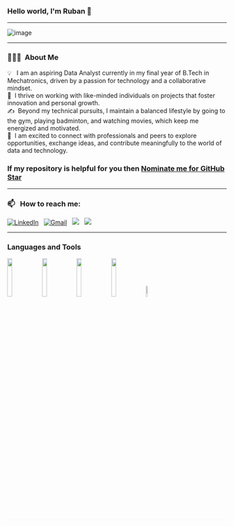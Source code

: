 ### Hello world, I'm Ruban  👋 

-----

<p align="center">
 
![image](https://user-images.githubusercontent.com/61057666/169029838-74df663d-2e62-4d77-bdff-b43f7d63f00f.png)

</p>

-----
### 👨🏻‍💻 &nbsp;About Me

💡 &nbsp; I am an aspiring Data Analyst currently in my final year of B.Tech in Mechatronics, driven by a passion for technology and a collaborative mindset.\
🌱 &nbsp;I thrive on working with like-minded individuals on projects that foster innovation and personal growth.\
✍️ &nbsp;Beyond my technical pursuits, I maintain a balanced lifestyle by going to the gym, playing badminton, and watching movies, which keep me energized and motivated.\
💬 &nbsp;I am excited to connect with professionals and peers to explore opportunities, exchange ideas, and contribute meaningfully to the world of data and technology.
### If my repository is helpful for you then [Nominate me for GitHub Star](https://stars.github.com/nominate/)

-----
### 📫 &nbsp; How to reach me:



<a href="https://www.linkedin.com/in/ruban-kumar-m-7150b0330?utm_source=share&utm_campaign=share_via&utm_content=profile&utm_medium=android_app"><img alt="LinkedIn" src="https://img.shields.io/badge/linkedin%20-%230077B5.svg?&style=flat&logo=linkedin&logoColor=white"/></a> &nbsp;
<a href="mailto:rubankumar0415@gmail.com"><img alt="Gmail" src="https://img.shields.io/badge/Gmail-D14836?style=flat&logo=gmail&logoColor=white" /></a> &nbsp;
<a href="https://www.naukri.com/code360/profile/bec91f7e-a754-4744-8b0f-0f4aa88721e5"><img src="https://img.shields.io/badge/coding%20ninjas-DD6620?style=flat&logo=codingninjas&logoColor=white
"/></a> &nbsp;
<a href="https://leetcode.com/u/Ruban_Kumar/"><img src="https://img.shields.io/badge/-LeetCode-E4405F?style=flat&logo=LeetCode&logoColor=white"/></a> &nbsp;

-----  


</div>


### Languages and Tools

<p>
 
 
<code><img width="15%" src="https://www.vectorlogo.zone/logos/python/python-horizontal.svg"></code>
<code><img width="15%" src="https://www.vectorlogo.zone/logos/mysql/mysql-official.svg"></code>
<code><img width="15%" src="https://www.vectorlogo.zone/logos/microsoft_powerbi/microsoft_powerbi-ar21.svg"></code>
<code><img width="15%" src="https://www.vectorlogo.zone/logos/visualstudio_code/visualstudio_code-ar21.svg"></code>
<code><img width="8%" src="https://www.vectorlogo.zone/logos/github/github-tile.svg"></code>
<svg width="70px" height="60px" viewBox="0 0 32 32" xmlns="http://www.w3.org/2000/svg" xmlns:xlink="http://www.w3.org/1999/xlink">
  <defs>
    <linearGradient id="a" x1="4.494" y1="-2092.086" x2="13.832" y2="-2075.914" gradientTransform="translate(0 2100)" gradientUnits="userSpaceOnUse">
      <stop offset="0" stop-color="#18884f"/>
      <stop offset="0.5" stop-color="#117e43"/>
      <stop offset="1" stop-color="#0b6631"/>
    </linearGradient>
  </defs>
  <title>file_type_excel</title>
  <path d="M19.581,15.35,8.512,13.4V27.809A1.192,1.192,0,0,0,9.705,29h19.1A1.192,1.192,0,0,0,30,27.809h0V22.5Z" style="fill:#185c37"/>
  <path d="M19.581,3H9.705A1.192,1.192,0,0,0,8.512,4.191h0V9.5L19.581,16l5.861,1.95L30,16V9.5Z" style="fill:#21a366"/>
  <path d="M8.512,9.5H19.581V16H8.512Z" style="fill:#107c41"/>
  <path d="M16.434,8.2H8.512V24.45h7.922a1.2,1.2,0,0,0,1.194-1.191V9.391A1.2,1.2,0,0,0,16.434,8.2Z" style="opacity:0.10000000149011612;isolation:isolate"/>
  <path d="M15.783,8.85H8.512V25.1h7.271a1.2,1.2,0,0,0,1.194-1.191V10.041A1.2,1.2,0,0,0,15.783,8.85Z" style="opacity:0.20000000298023224;isolation:isolate"/>
  <path d="M3.194,8.85H15.132a1.193,1.193,0,0,1,1.194,1.191V21.959a1.193,1.193,0,0,1-1.194,1.191H3.194A1.192,1.192,0,0,1,2,21.959V10.041A1.192,1.192,0,0,1,3.194,8.85Z" style="fill:url(#a)"/>
  <path d="M5.7,19.873l2.511-3.884-2.3-3.862H7.758L9.013,14.6c.116.234.2.408.238.524h.017c.082-.188.169-.369.26-.546l1.342-2.447h1.7l-2.359,3.84,2.419,3.905H10.821l-1.45-2.711A2.355,2.355,0,0,1,9.2,16.8H9.176a1.688,1.688,0,0,1-.168.351L7.515,19.873Z" style="fill:#fff"/>
  <path d="M28.806,3H19.581V9.5H30V4.191A1.192,1.192,0,0,0,28.806,3Z" style="fill:#33c481"/>
  <path d="M19.581,16H30v6.5H19.581Z" style="fill:#107c41"/>
</svg>

 -----
  
</p>
